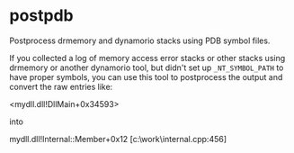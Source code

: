 # postpdb
Postprocess drmemory and dynamorio stacks using PDB symbol files.

If you collected a log of memory access error stacks or other stacks 
using drmemory or another dynamorio tool, but didn't set up `_NT_SYMBOL_PATH`
to have proper symbols, you can use this tool to postprocess the output
and convert the raw entries like:

<mydll.dll!DllMain+0x34593>

into

mydll.dll!Internal::Member+0x12 [c:\work\internal.cpp:456]

